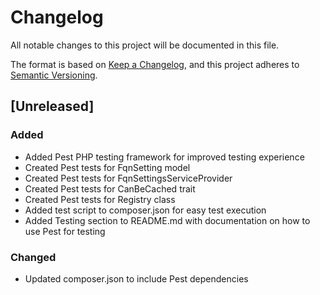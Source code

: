# Changelog

All notable changes to this project will be documented in this file.

The format is based on [Keep a Changelog](https://keepachangelog.com/en/1.0.0/),
and this project adheres to [Semantic Versioning](https://semver.org/spec/v2.0.0.html).

## [Unreleased]

### Added
- Added Pest PHP testing framework for improved testing experience
- Created Pest tests for FqnSetting model
- Created Pest tests for FqnSettingsServiceProvider
- Created Pest tests for CanBeCached trait
- Created Pest tests for Registry class
- Added test script to composer.json for easy test execution
- Added Testing section to README.md with documentation on how to use Pest for testing

### Changed
- Updated composer.json to include Pest dependencies
